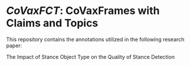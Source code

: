 # *CoVaxFCT*: CoVaxFrames with Claims and Topics

This repository contains the annotations utilized in the following research paper:

The Impact of Stance Object Type on the Quality of Stance Detection
